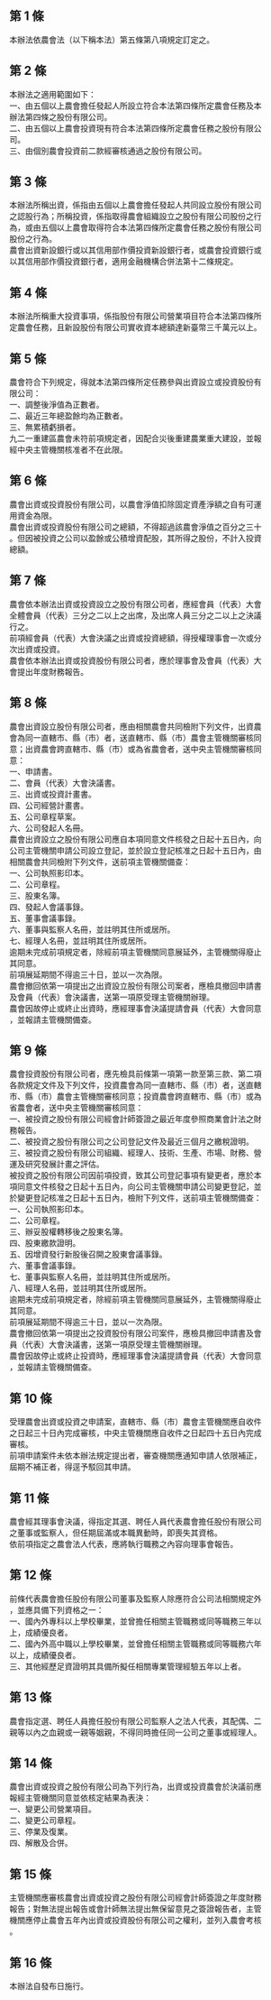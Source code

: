 第 1 條
-------
本辦法依農會法（以下稱本法）第五條第八項規定訂定之。

第 2 條
-------
本辦法之適用範圍如下：  
一、由五個以上農會擔任發起人所設立符合本法第四條所定農會任務及本  
    辦法第四條之股份有限公司。  
二、由五個以上農會投資現有符合本法第四條所定農會任務之股份有限公  
    司。  
三、由個別農會投資前二款經審核通過之股份有限公司。

第 3 條
-------
本辦法所稱出資，係指由五個以上農會擔任發起人共同設立股份有限公司  
之認股行為；所稱投資，係指取得農會組織設立之股份有限公司股份之行  
為，或由五個以上農會取得符合本法第四條所定農會任務之股份有限公司  
股份之行為。  
農會出資新設銀行或以其信用部作價投資新設銀行者，或農會投資銀行或  
以其信用部作價投資銀行者，適用金融機構合併法第十二條規定。

第 4 條
-------
本辦法所稱重大投資事項，係指股份有限公司營業項目符合本法第四條所  
定農會任務，且新設股份有限公司實收資本總額達新臺幣三千萬元以上。

第 5 條
-------
農會符合下列規定，得就本法第四條所定任務參與出資設立或投資股份有  
限公司：  
一、調整後淨值為正數者。  
二、最近三年總盈餘均為正數者。  
三、無累積虧損者。  
九二一重建區農會未符前項規定者，因配合災後重建農業重大建設，並報  
經中央主管機關核准者不在此限。

第 6 條
-------
農會出資或投資股份有限公司，以農會淨值扣除固定資產淨額之自有可運  
用資金為限。  
農會出資或投資股份有限公司之總額，不得超過該農會淨值之百分之三十  
。但因被投資之公司以盈餘或公積增資配股，其所得之股份，不計入投資  
總額。

第 7 條
-------
農會依本辦法出資或投資設立之股份有限公司者，應經會員（代表）大會  
全體會員（代表）三分之二以上之出席，及出席人員三分之二以上之決議  
行之。  
前項經會員（代表）大會決議之出資或投資總額，得授權理事會一次或分  
次出資或投資。  
農會依本辦法出資或投資股份有限公司者，應於理事會及會員（代表）大  
會提出年度財務報告。

第 8 條
-------
農會出資設立股份有限公司者，應由相關農會共同檢附下列文件，出資農  
會為同一直轄市、縣（市）者，送直轄市、縣（市）農會主管機關審核同  
意；出資農會跨直轄市、縣（市）或為省農會者，送中央主管機關審核同  
意：  
一、申請書。  
二、會員（代表）大會決議書。  
三、出資或投資計畫書。  
四、公司經營計畫書。  
五、公司章程草案。  
六、公司發起人名冊。  
農會出資設立之股份有限公司應自本項同意文件核發之日起十五日內，向  
公司主管機關申請公司設立登記，並於設立登記核准之日起十五日內，由  
相關農會共同檢附下列文件，送前項主管機關備查：  
一、公司執照影印本。  
二、公司章程。  
三、股東名簿。  
四、發起人會議事錄。  
五、董事會議事錄。  
六、董事與監察人名冊，並註明其住所或居所。  
七、經理人名冊，並註明其住所或居所。  
逾期未完成前項規定者，除經前項主管機關同意展延外，主管機關得廢止  
其同意。  
前項展延期間不得逾三十日，並以一次為限。  
農會撤回依第一項提出之出資設立股份有限公司案者，應檢具撤回申請書  
及會員（代表）會決議書，送第一項原受理主管機關辦理。  
農會因故停止或終止出資時，應經理事會決議提請會員（代表）大會同意  
，並報請主管機關備查。

第 9 條
-------
農會投資股份有限公司者，應先檢具前條第一項第一款至第三款、第二項  
各款規定文件及下列文件，投資農會為同一直轄市、縣（市）者，送直轄  
市、縣（市）農會主管機關審核同意；投資農會跨直轄市、縣（市）或為  
省農會者，送中央主管機關審核同意：  
一、被投資之股份有限公司經會計師簽證之最近年度參照商業會計法之財  
    務報告。  
二、被投資之股份有限公司之公司登記文件及最近三個月之繳稅證明。  
三、被投資之股份有限公司組織、經理人、技術、生產、市場、財務、營  
    運及研究發展計畫之評估。  
被投資之股份有限公司因前項投資，致其公司登記事項有變更者，應於本  
項同意文件核發之日起十五日內，向公司主管機關申請公司變更登記，並  
於變更登記核准之日起十五日內，檢附下列文件，送前項主管機關備查：  
一、公司執照影印本。  
二、公司章程。  
三、辦妥股權轉移後之股東名簿。  
四、股東繳款證明。  
五、因增資發行新股後召開之股東會議事錄。  
六、董事會議事錄。  
七、董事與監察人名冊，並註明其住所或居所。  
八、經理人名冊，並註明其住所或居所。  
逾期未完成前項規定者，除經前項主管機關同意展延外，主管機關得廢止  
其同意。  
前項展延期間不得逾三十日，並以一次為限。  
農會撤回依第一項提出之投資股份有限公司案件，應檢具撤回申請書及會  
員（代表）大會決議書，送第一項原受理主管機關辦理。  
農會因故停止或終止投資時，應經理事會決議提請會員（代表）大會同意  
，並報請主管機關備查。

第 10 條
--------
受理農會出資或投資之申請案，直轄市、縣（市）農會主管機關應自收件  
之日起三十日內完成審核，中央主管機關應自收件之日起四十五日內完成  
審核。  
前項申請案件未依本辦法規定提出者，審查機關應通知申請人依限補正，  
屆期不補正者，得逕予駁回其申請。

第 11 條
--------
農會經其理事會決議，得指定其選、聘任人員代表農會擔任股份有限公司  
之董事或監察人，但任期屆滿或本職異動時，即喪失其資格。  
依前項指定之農會法人代表，應將執行職務之內容向理事會報告。

第 12 條
--------
前條代表農會擔任股份有限公司董事及監察人除應符合公司法相關規定外  
，並應具備下列資格之一：  
一、國內外專科以上學校畢業，並曾擔任相關主管職務或同等職務三年以  
    上，成績優良者。  
二、國內外高中職以上學校畢業，並曾擔任相關主管職務或同等職務六年  
    以上，成績優良者。  
三、其他經歷足資證明其具備所擬任相關專業管理經驗五年以上者。

第 13 條
--------
農會指定選、聘任人員擔任股份有限公司監察人之法人代表，其配偶、二  
親等以內之血親或一親等姻親，不得同時擔任同一公司之董事或經理人。

第 14 條
--------
農會出資或投資之股份有限公司為下列行為，出資或投資農會於決議前應  
報經主管機關同意並依核定結果為表決：  
一、變更公司營業項目。  
二、變更公司章程。  
三、停業及復業。  
四、解散及合併。

第 15 條
--------
主管機關應審核農會出資或投資之股份有限公司經會計師簽證之年度財務  
報告；對無法提出報告或會計師無法提出無保留意見之簽證報告者，主管  
機關應停止農會五年內出資或投資股份有限公司之權利，並列入農會考核  
。

第 16 條
--------
本辦法自發布日施行。

